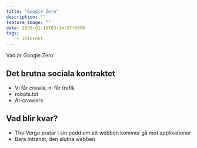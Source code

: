 ```yaml
---
title: "Google Zero"
description: ""
feature_image: ""
date: 2038-01-19T03:14:07+0000
tags:
    - internet
---
```


Vad är Google Zero

## Det brutna sociala kontraktet

 - Vi får crawla, ni får trafik
 - robots.txt
 - AI-crawlers

## Vad blir kvar?

 - The Verge pratar i sin podd om att webben kommer gå mot applikationer
 - Bara Intranät, den slutna webben

